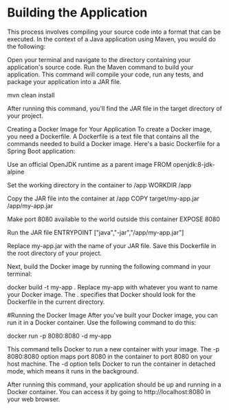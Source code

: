 # Building the Application
This process involves compiling your source code into a format that can be executed. 
In the context of a Java application using Maven, you would do the following:

Open your terminal and navigate to the directory containing your application's source code.
Run the Maven command to build your application. This command will compile your code, run any tests,
and package your application into a JAR file.

mvn clean install

After running this command, you'll find the JAR file in the target directory of your project.

 Creating a Docker Image for Your Application
To create a Docker image, you need a Dockerfile. A Dockerfile is a text file that contains all the commands needed to build a Docker image.
Here's a basic Dockerfile for a Spring Boot application:

 Use an official OpenJDK runtime as a parent image
FROM openjdk:8-jdk-alpine

 Set the working directory in the container to /app
WORKDIR /app

 Copy the JAR file into the container at /app
COPY target/my-app.jar /app/my-app.jar

 Make port 8080 available to the world outside this container
EXPOSE 8080

 Run the JAR file 
ENTRYPOINT ["java","-jar","/app/my-app.jar"]

Replace my-app.jar with the name of your JAR file. Save this Dockerfile in the root directory of your project.

Next, build the Docker image by running the following command in your terminal:

docker build -t my-app .
Replace my-app with whatever you want to name your Docker image. The .
specifies that Docker should look for the Dockerfile in the current directory.

#Running the Docker Image
After you've built your Docker image, you can run it in a Docker container. Use the following command to do this:

docker run -p 8080:8080 -d my-app

This command tells Docker to run a new container with your image. The -p 8080:8080 option maps port 8080 in the container to port 8080 on your host machine. 
The -d option tells Docker to run the container in detached mode, which means it runs in the background.

After running this command, your application should be up and running in a Docker container. You can access it by going to http://localhost:8080 in your web browser.

